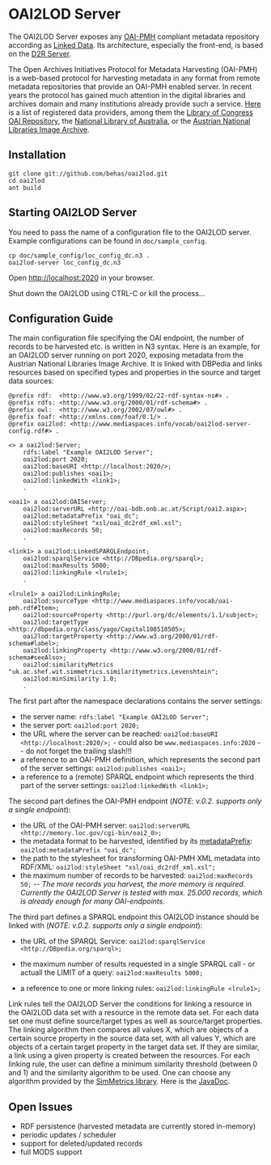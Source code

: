 # OAI2LOD Server

The OAI2LOD Server exposes any [OAI-PMH](http://www.openarchives.org/pmh/) compliant metadata repository according as [Linked Data](http://www.w3.org/DesignIssues/LinkedData.html). Its architecture, especially the front-end, is based on the [D2R Server](http://sourceforge.net/projects/d2rq-map/).

The Open Archives Initiatives Protocol for Metadata Harvesting (OAI-PMH) is a web-based protocol for harvesting metadata in any format from remote metadata repositories that provide an OAI-PMH enabled server. In recent years the protocol has gained much attention in the digital libraries and archives domain and many institutions already provide such a service. [Here](http://www.openarchives.org/Register/BrowseSites) is a list of registered data providers, among them the [Library of Congress OAI Repository](http://memory.loc.gov/cgi-bin/oai2_0?verb=Identify), the [National Library of Australia](http://www.nla.gov.au/apps/oaicat/servlet/OAIHandler?verb=Identify), or the [Austrian National Libraries Image Archive](http://oai-bdb.onb.ac.at/Script/oai2.aspx?verb=Identify).

## Installation

	git clone git://github.com/behas/oai2lod.git
	cd oai2lod
	ant build

## Starting OAI2LOD Server

You need to pass the name of a configuration file to the OAI2LOD server. Example configurations can be found in `doc/sample_config`. 

	cp doc/sample_config/loc_config_dc.n3 .
	oai2lod-server loc_config_dc.n3

Open [http://localhost:2020](http://localhost:2020) in your browser.

Shut down the OAI2LOD using CTRL-C or kill the process...

## Configuration Guide

The main configuration file specifying the OAI endpoint, the number of records to be harvested etc. is written in N3 syntax. Here is an example, for an OAI2LOD server running on port 2020, exposing metadata from the Austrian National Libraries Image Archive. It is linked with DBPedia and links resources based on specified types and properties in the source and target data sources:


	@prefix rdf:  <http://www.w3.org/1999/02/22-rdf-syntax-ns#> .
	@prefix rdfs: <http://www.w3.org/2000/01/rdf-schema#> .
	@prefix owl:  <http://www.w3.org/2002/07/owl#> .
	@prefix foaf: <http://xmlns.com/foaf/0.1/> .
	@prefix oai2lod: <http://www.mediaspaces.info/vocab/oai2lod-server-config.rdf#> .

	<> a oai2lod:Server;
		rdfs:label "Example OAI2LOD Server";
		oai2lod:port 2020;
		oai2lod:baseURI <http://localhost:2020/>;
		oai2lod:publishes <oai1>;
		oai2lod:linkedWith <link1>;	
		.
		
	<oai1> a oai2lod:OAIServer;
		oai2lod:serverURL <http://oai-bdb.onb.ac.at/Script/oai2.aspx>;
		oai2lod:metadataPrefix "oai_dc";
		oai2lod:styleSheet "xsl/oai_dc2rdf_xml.xsl";
		oai2lod:maxRecords 50;
		.
		
	<link1> a oai2lod:LinkedSPARQLEndpoint;
		oai2lod:sparqlService <http://DBpedia.org/sparql>;
		oai2lod:maxResults 5000;
		oai2lod:linkingRule <lrule1>;
		.

	<lrule1> a oai2lod:LinkingRule;
		oai2lod:sourceType <http://www.mediaspaces.info/vocab/oai-pmh.rdf#Item>;
		oai2lod:sourceProperty <http://purl.org/dc/elements/1.1/subject>;
		oai2lod:targetType <http://dbpedia.org/class/yago/Capital108518505>;
		oai2lod:targetProperty <http://www.w3.org/2000/01/rdf-schema#label>;
		oai2lod:linkingProperty <http://www.w3.org/2000/01/rdf-schema#seeAlso>;
		oai2lod:similarityMetrics "uk.ac.shef.wit.simmetrics.similaritymetrics.Levenshtein";
		oai2lod:minSimilarity 1.0;
		.	
	
The first part after the namespace declarations contains the server settings:
  
- the server name: `rdfs:label "Example OAI2LOD Server";`
- the server port: `oai2lod:port 2020;`
- the URL where the server can be reached: `oai2lod:baseURI <http://localhost:2020/>;` - could also be `www.mediaspaces.info:2020` -- do not forget the trailing slash!!!
- a reference to an OAI-PMH definition, which represents the second part of the server settings: `oai2lod:publishes <oai1>;`
- a reference to a (remote) SPARQL endpoint which represents the third part of the server settings: `oai2lod:linkedWith <link1>;`
  
The second part defines the OAI-PMH endpoint (<em>NOTE: v.0.2. supports only a single endpoint</em>):
  
- the URL of the OAI-PMH server: `oai2lod:serverURL <http://memory.loc.gov/cgi-bin/oai2_0>;`
- the metadata format to be harvested, identified by its <a href="http://www.openarchives.org/OAI/openarchivesprotocol.html#metadataPrefix">metadataPrefix</a>: `oai2lod:metadataPrefix "oai_dc";`
- the path to the stylesheet for transforming OAI-PMH XML metadata into RDF/XML: `oai2lod:styleSheet "xsl/oai_dc2rdf_xml.xsl";`
- the maximum number of records to be harvested: `oai2lod:maxRecords 50;` -- <em>The more records you harvest, the more memory is required. Currently the OAI2LOD Server is tested with max. 25.000 records, which is already enough for many OAI-endpoints.</em>
  
The third part defines a SPARQL endpoint this OAI2LOD instance should be linked with (<em>NOTE: v.0.2. supports only a single endpoint</em>):

- the URL of the SPARQL Service: `oai2lod:sparqlService <http://DBpedia.org/sparql>;`
	
- the maximum number of results requested in a single SPARQL call - or actuall the LIMIT of a query: `oai2lod:maxResults 5000;`
	
- a reference to one or more linking rules: `oai2lod:linkingRule <lrule1>;`
	
Link rules tell the OAI2LOD Server the conditions for linking a resource in the OAI2LOD data set with a resource in the remote data set. For each data set one must define source/target types as well as source/target properties. The linking algorithm then compares all values X, which are objects of a certain source property in the source data set, with all values Y, which are objects of a certain target property in the target data set. If they are similar, a link using a given property is created between the resources. For each linking rule, the user can define a minimum similarity threshold (between 0 and 1) and the similarity algorithm to be used. One can choose any algorithm provided by the [SimMetrics library](http://sourceforge.net/projects/simmetrics/). Here is the [JavaDoc](http://www.dcs.shef.ac.uk/~sam/simmetrics/index.html).
	

## Open Issues

* RDF persistence (harvested metadata are currently stored in-memory)
* periodic updates / scheduler
* support for deleted/updated records
* full MODS support